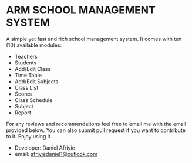 # ARM SCHOOL MANAGEMENT SYSTEM

A simple yet fast and rich school management system. It comes with ten (10) available modules:

- Teachers
- Students
- Add/Edit Class
- Time Table
- Add/Edit Subjects
- Class List
- Scores
- Class Schedule
- Subject
- Report

For any reviews and recommendations feel free to email me with the email provided
below. You can also submit pull request if you want to contribute to it.
Enjoy using it.
- Developer: Daniel Afriyie
- email: afriyiedaniel1@outlook.com

